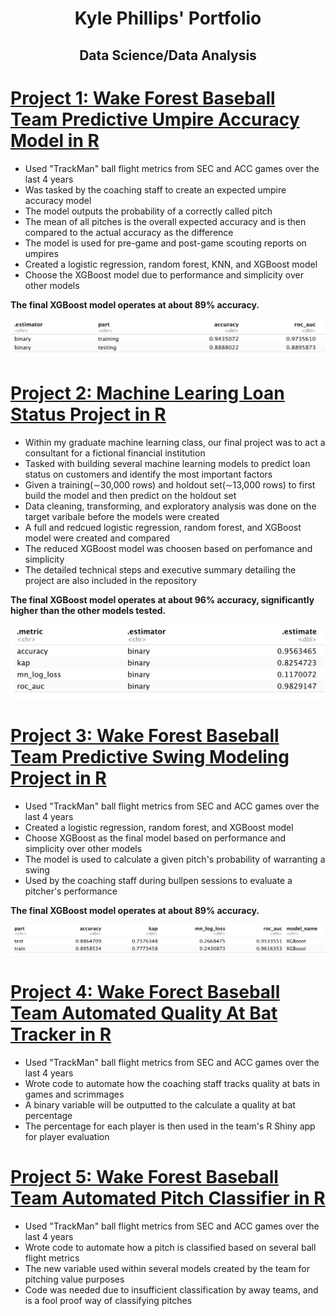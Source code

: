 <h1 align="center">Kyle Phillips' Portfolio</h1>
<h2 align="center">Data Science/Data Analysis</h2>

# [Project 1: Wake Forest Baseball Team Predictive Umpire Accuracy Model in R](https://github.com/edward1321/CorrectCall_XGBoost_Model)
- Used "TrackMan" ball flight metrics from SEC and ACC games over the last 4 years
- Was tasked by the coaching staff to create an expected umpire accuracy model
- The model outputs the probability of a correctly called pitch
- The mean of all pitches is the overall expected accuracy and is then compared to the actual accuracy as the difference
- The model is used for pre-game and post-game scouting reports on umpires
- Created a logistic regression, random forest, KNN, and XGBoost model
- Choose the XGBoost model due to performance and simplicity over other models

**The final XGBoost model operates at about 89% accuracy.**

![alt text](images/CC.png)

# [Project 2: Machine Learing Loan Status Project in R](https://github.com/edward1321/LoanStatus_FinalProject)
- Within my graduate machine learning class, our final project was to act a consultant for a fictional financial institution
- Tasked with building several machine learning models to predict loan status on customers and identify the most important factors
- Given a training(∼30,000 rows) and holdout set(∼13,000 rows) to first build the model and then predict on the holdout set
- Data cleaning, transforming, and exploratory analysis was done on the target varibale before the models were created
- A full and redcued logistic regression, random forest, and XGBoost model were created and compared
- The reduced XGBoost model was choosen based on perfomance and simplicity
- The detailed technical steps and executive summary detailing the project are also included in the repository

**The final XGBoost model operates at about 96% accuracy, significantly higher than the other models tested.**

![alt text](images/loan.png)

# [Project 3: Wake Forest Baseball Team Predictive Swing Modeling Project in R](https://github.com/edward1321/XGBoost_Swing_Model)
- Used "TrackMan" ball flight metrics from SEC and ACC games over the last 4 years
- Created a logistic regression, random forest, and XGBoost model
- Choose XGBoost as the final model based on performance and simplicity over other models
- The model is used to calculate a given pitch's probability of warranting a swing
- Used by the coaching staff during bullpen sessions to evaluate a pitcher's performance

**The final XGBoost model operates at about 89% accuracy.**

![alt text](images/swing1.png)

# [Project 4: Wake Forect Baseball Team Automated Quality At Bat Tracker in R](https://github.com/edward1321/Automated_Quality_At_Bat)
- Used "TrackMan" ball flight metrics from SEC and ACC games over the last 4 years
- Wrote code to automate how the coaching staff tracks quality at bats in games and scrimmages
- A binary variable will be outputted to the calculate a quality at bat percentage
- The percentage for each player is then used in the team's R Shiny app for player evaluation

# [Project 5: Wake Forest Baseball Team Automated Pitch Classifier in R](https://github.com/edward1321/Pitch_Classification)
- Used "TrackMan" ball flight metrics from SEC and ACC games over the last 4 years
- Wrote code to automate how a pitch is classified based on several ball flight metrics
- The new variable used within several models created by the team for pitching value purposes
- Code was needed due to insufficient classification by away teams, and is a fool proof way of classifying pitches
